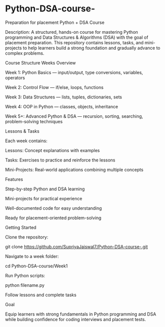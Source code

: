 # Python-DSA-course-
Preparation for placement 
Python + DSA Course

Description:
A structured, hands-on course for mastering Python programming and Data Structures & Algorithms (DSA) with the goal of placement preparation. This repository contains lessons, tasks, and mini-projects to help learners build a strong foundation and gradually advance to complex problems.

Course Structure
Weeks Overview

Week 1: Python Basics — input/output, type conversions, variables, operators

Week 2: Control Flow — if/else, loops, functions

Week 3: Data Structures — lists, tuples, dictionaries, sets

Week 4: OOP in Python — classes, objects, inheritance

Week 5+: Advanced Python & DSA — recursion, sorting, searching, problem-solving techniques

Lessons & Tasks

Each week contains:

Lessons: Concept explanations with examples

Tasks: Exercises to practice and reinforce the lessons

Mini-Projects: Real-world applications combining multiple concepts

Features

Step-by-step Python and DSA learning

Mini-projects for practical experience

Well-documented code for easy understanding

Ready for placement-oriented problem-solving

Getting Started

Clone the repository:

git clone https://github.com/SupriyaJaiswal7/Python-DSA-course-.git


Navigate to a week folder:

cd Python-DSA-course/Week1


Run Python scripts:

python filename.py


Follow lessons and complete tasks

Goal

Equip learners with strong fundamentals in Python programming and DSA while building confidence for coding interviews and placement tests.
